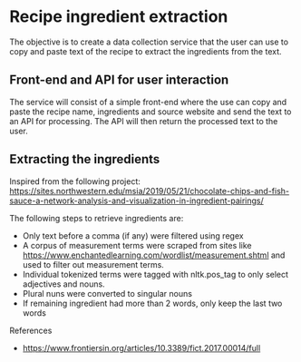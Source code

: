 # Recipe ingredient extraction

The objective is to create a data collection service that the user can use to copy and paste text of the recipe to extract the ingredients from the text. 

## Front-end and API for user interaction

The service will consist of a simple front-end where the use can copy and paste the recipe name, ingredients and source website and send the text to an API for processing. The API will then return the processed text to the user.

## Extracting the ingredients

Inspired from the following project: https://sites.northwestern.edu/msia/2019/05/21/chocolate-chips-and-fish-sauce-a-network-analysis-and-visualization-in-ingredient-pairings/

The following steps to retrieve ingredients are:
- Only text before a comma (if any) were filtered using regex
- A corpus of measurement terms were scraped from sites like https://www.enchantedlearning.com/wordlist/measurement.shtml and used to filter out measurement terms.
- Individual tokenized terms were tagged with nltk.pos_tag to only select adjectives and nouns.
- Plural nuns were converted to singular nouns
- If remaining ingredient had more than 2 words, only keep the last two words

References
- https://www.frontiersin.org/articles/10.3389/fict.2017.00014/full